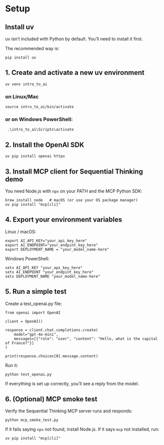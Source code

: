 # Setup 

## Install uv

uv isn’t included with Python by default. You’ll need to install it first.

The recommended way is:
```
pip install uv
```
## 1. Create and activate a new uv environment
```
uv venv intro_to_ai
```

### on Linux/Mac
```
source intro_to_ai/bin/activate   
```

### or on Windows PowerShell:
```
 .\intro_to_ai\Scripts\activate
```

## 2. Install the OpenAI SDK
```
uv pip install openai httpx
```

## 3. Install MCP client for Sequential Thinking demo

You need Node.js with `npx` on your PATH and the MCP Python SDK:
```
brew install node   # macOS (or use your OS package manager)
uv pip install "mcp[cli]"
```

## 4. Export your environment variables

Linux / macOS:
```
export AI_API_KEY="your_api_key_here"
export AI_ENDPOINT="your_endpint_key_here"
export DEPLOYMENT_NAME = "your_model_name-here"
```

Windows PowerShell:
```
setx AI_API_KEY "your_api_key_here"
setx AI_ENDPOINT "your_endpint_key_here"
setx DEPLOYMENT_NAME "your_model_name-here"
```

## 5. Run a simple test

Create a test_openai.py file:

```
from openai import OpenAI

client = OpenAI()

response = client.chat.completions.create(
    model="gpt-4o-mini",
    messages=[{"role": "user", "content": "Hello, what is the capital of France?"}]
)

print(response.choices[0].message.content)
```

Run it:
```
python test_openai.py
```

If everything is set up correctly, you’ll see a reply from the model.

## 6. (Optional) MCP smoke test

Verify the Sequential Thinking MCP server runs and responds:
```
python mcp_smoke_test.py
```
If it fails saying `npx` not found, install Node.js. If it says `mcp` not installed, run:
```
uv pip install "mcp[cli]"
```
